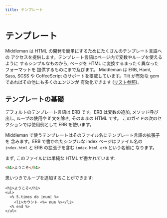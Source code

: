 ```yaml
---
title: テンプレート
---
```


# テンプレート

Middleman は HTML の開発を簡単にするためにたくさんのテンプレート言語への
アクセスを提供します。テンプレート言語はページ内で変数やループを使えるように
するシンプルなものから, ページを HTML に変換するまったく異なったフォーマットを
提供するものにまで及びます。 Middleman は ERB, Haml, Sass, SCSS や CoffeeScript
のサポートを搭載しています。Tilt が有効な gem であればその他にも多くのエンジンが
有効化できます ([リスト参照][see the list])。

## テンプレートの基礎

デフォルトのテンプレート言語は ERB です。ERB は変数の追加,
メソッド呼び出し, ループの使用や if 文を除き, そのままの HTML です。
このガイドの次のセクションでは使用例として ERB を使います。

Middleman で使うテンプレートはそのファイル名にテンプレート言語の拡張子を
含みます。ERB で書かれたシンプルな index ページはファイル名の
`index.html` と ERB の拡張子を含む `index.html.erb` という名前に
なります。

まず, このファイルには単純な HTML が書かれています:

```html
<h1>ようこそ</h1>
```

思いつきでループを追加することができます:

```erb
<h1>ようこそ</h1>
<ul>
  <% 5.times do |num| %>
    <li>カウント <%= num %></li>
  <% end %>
</ul>
```

  [see the list]: /jp/basics/template-engine-options/
